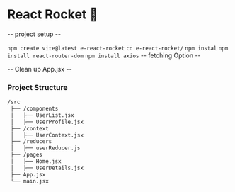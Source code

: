 # React Rocket :rocket:
-- project setup --

`npm create vite@latest e-react-rocket`
`cd e-react-rocket/`
`npm instal`
`npm install react-router-dom`
`npm install axios` -- fetching Option --

-- Clean up App.jsx --

### Project Structure

```bash
/src
 ├── /components
 │   ├── UserList.jsx
 │   ├── UserProfile.jsx
 ├── /context
 │   ├── UserContext.jsx
 ├── /reducers
 │   ├── userReducer.js
 ├── /pages
 │   ├── Home.jsx
 │   ├── UserDetails.jsx
 ├── App.jsx
 └── main.jsx

```



